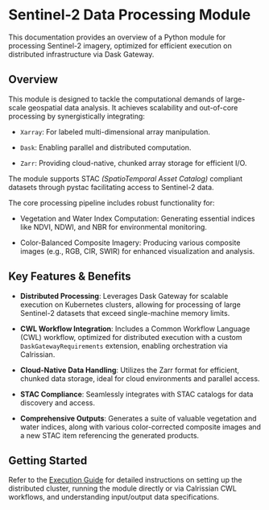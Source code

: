 # Sentinel-2 Data Processing Module

This documentation provides an overview of a Python module for processing Sentinel-2 imagery, optimized for efficient execution on distributed infrastructure via Dask Gateway.

## Overview

This module is designed to tackle the computational demands of large-scale geospatial data analysis. It achieves scalability and out-of-core processing by synergistically integrating:

* `Xarray`: For labeled multi-dimensional array manipulation.

* `Dask`: Enabling parallel and distributed computation.

* `Zarr`: Providing cloud-native, chunked array storage for efficient I/O.

The module supports STAC _(SpatioTemporal Asset Catalog)_ compliant datasets through pystac facilitating access to Sentinel-2 data. 

The core processing pipeline includes robust functionality for:

* Vegetation and Water Index Computation: Generating essential indices like NDVI, NDWI, and NBR for environmental monitoring.

* Color-Balanced Composite Imagery: Producing various composite images (e.g., RGB, CIR, SWIR) for enhanced visualization and analysis.

## Key Features & Benefits

* **Distributed Processing**: Leverages Dask Gateway for scalable execution on Kubernetes clusters, allowing for processing of large Sentinel-2 datasets that exceed single-machine memory limits.

* **CWL Workflow Integration**: Includes a Common Workflow Language (CWL) workflow, optimized for distributed execution with a custom `DaskGatewayRequirements` extension, enabling orchestration via Calrissian.

* **Cloud-Native Data Handling**: Utilizes the Zarr format for efficient, chunked data storage, ideal for cloud environments and parallel access.

* **STAC Compliance**: Seamlessly integrates with STAC catalogs for data discovery and access.

* **Comprehensive Outputs**: Generates a suite of valuable vegetation and water indices, along with various color-corrected composite images and a new STAC item referencing the generated products.

## Getting Started

Refer to the [Execution Guide](execute.md) for detailed instructions on setting up the distributed cluster, running the module directly or via Calrissian CWL workflows, and understanding input/output data specifications.